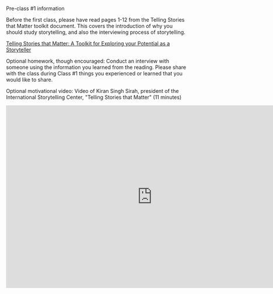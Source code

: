 Pre-class #1 information

Before the first class, please have read pages 1-12 from the Telling Stories that Matter toolkit document. 
This covers the introduction of why you should study storytelling, and also the interviewing process of storytelling.

[Telling Stories that Matter: A Toolkit for Exploring your Potential as a Storyteller](https://www.storytellingcenter.net/wp-content/uploads/2018/12/StoryTelling_Toolkit_Letter_Size.pdf?x65433&x61774 "Telling Stories that Matter") 

Optional homework, though encouraged: Conduct an interview with someone using the information you learned from the reading. Please share with the class during Class #1 things you experienced or learned that you would like to share. 

Optional motivational video: Video of Kiran Singh Sirah, president of the International Storytelling Center, "Telling Stories that Matter" (11 minutes) 

<iframe width="800" height="500" src="https://www.youtube.com/embed/1bPbflwIN3Y" title="YouTube video player" frameborder="0" allow="accelerometer; autoplay; clipboard-write; encrypted-media; gyroscope; picture-in-picture" allowfullscreen></iframe>
